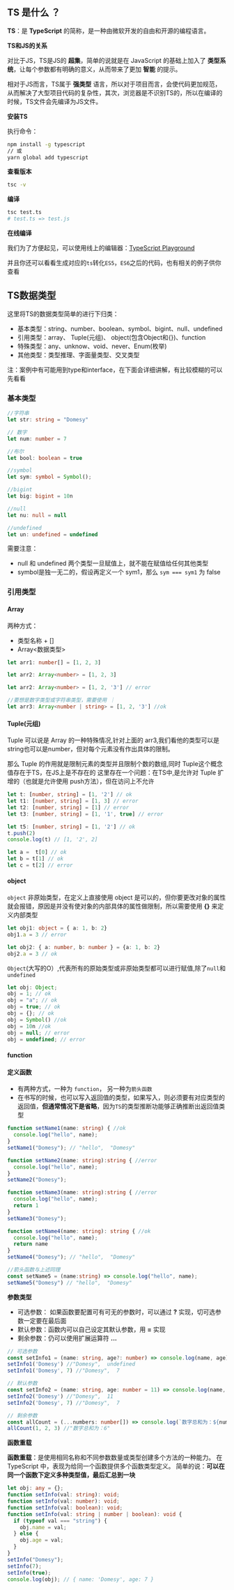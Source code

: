## TS 是什么 ？

**TS**：是 **TypeScript** 的简称，是一种由微软开发的自由和开源的编程语言。

**TS和JS的关系**

对比于JS，TS是JS的 **超集**，简单的说就是在 JavaScript 的基础上加入了 **类型系统**，让每个参数都有明确的意义，从而带来了更加 **智能** 的提示。

相对于JS而言，TS属于 **强类型** 语言，所以对于项目而言，会使代码更加规范，从而解决了大型项目代码的复杂性，其次，浏览器是不识别TS的，所以在编译的时候，TS文件会先编译为JS文件。

**安装TS**

执行命令：

```bash
npm install -g typescript 
// 或
yarn global add typescript
```

**查看版本**

```bash
tsc -v
```

**编译**

```bash
tsc test.ts
# test.ts => test.js
```

**在线编译**

我们为了方便起见，可以使用线上的编辑器：[TypeScript Playground](https://www.typescriptlang.org/zh/play)

并且你还可以看看生成对应的`ts`转化`ES5`，`ES6`之后的代码，也有相关的例子供你查看



## TS数据类型

这里将TS的数据类型简单的进行下归类：

+ 基本类型：string、number、boolean、symbol、bigint、null、undefined
+ 引用类型：array、 Tuple(元组)、 object(包含Object和{})、function
+ 特殊类型：any、unknow、void、never、Enum(枚举)
+ 其他类型：类型推理、字面量类型、交叉类型

注：案例中有可能用到type和interface，在下面会详细讲解，有比较模糊的可以先看看

### 基本类型

```typescript
//字符串
let str: string = "Domesy"

// 数字
let num: number = 7

//布尔
let bool: boolean = true

//symbol
let sym: symbol = Symbol();

//bigint
let big: bigint = 10n

//null
let nu: null = null

//undefined
let un: undefined = undefined

```

需要注意：

+ null 和 undefined 两个类型一旦赋值上，就不能在赋值给任何其他类型
+ symbol是独一无二的，假设再定义一个 sym1，那么 `sym === sym1` 为 false

### 引用类型

#### Array

两种方式：

- 类型名称 + []
- Array<数据类型>

```typescript
let arr1: number[] = [1, 2, 3]

let arr2: Array<number> = [1, 2, 3]

let arr2: Array<number> = [1, 2, '3'] // error

//要想是数字类型或字符串类型，需要使用 ｜
let arr3: Array<number | string> = [1, 2, '3'] //ok
```

#### Tuple(元组)

Tuple 可以说是 Array 的一种特殊情况,针对上面的 arr3,我们看他的类型可以是string也可以是number，但对每个元素没有作出具体的限制。

那么 Tuple 的作用就是限制元素的类型并且限制个数的数组,同时 Tuple这个概念值存在于TS，在JS上是不存在的
这里存在一个问题：在TS中,是允许对 Tuple 扩增的（也就是允许使用 push方法），但在访问上不允许

```typescript
let t: [number, string] = [1, '2'] // ok
let t1: [number, string] = [1, 3] // error
let t2: [number, string] = [1] // error
let t3: [number, string] = [1, '1', true] // error

let t5: [number, string] = [1, '2'] // ok
t.push(2)
console.log(t) // [1, '2', 2]

let a =  t[0] // ok
let b = t[1] // ok
let c = t[2] // error
```

#### object

`object` 非原始类型，在定义上直接使用 object 是可以的，但你要更改对象的属性就会报错，原因是并没有使对象的内部具体的属性做限制，所以需要使用 **{}** 来定义内部类型

```typescript
let obj1: object = { a: 1, b: 2}
obj1.a = 3 // error

let obj2: { a: number, b: number } = {a: 1, b: 2}
obj2.a = 3 // ok
```
`Object`(大写的O）,代表所有的原始类型或非原始类型都可以进行赋值,除了`null`和`undefined`

```typescript
let obj: Object;
obj = 1; // ok
obj = "a"; // ok
obj = true; // ok
obj = {}; // ok
obj = Symbol() //ok
obj = 10n //ok
obj = null; // error
obj = undefined; // error
```
#### function

#### 定义函数

- 有两种方式，一种为 `function`， 另一种为`箭头函数`
- 在书写的时候，也可以写入返回值的类型，如果写入，则必须要有对应类型的返回值，**但通常情况下是省略**，因为`TS`的类型推断功能够正确推断出返回值类型

```typescript
function setName1(name: string) { //ok
  console.log("hello", name);
}
setName1("Domesy"); // "hello",  "Domesy"

function setName2(name: string):string { //error
  console.log("hello", name);
}
setName2("Domesy");

function setName3(name: string):string { //error
  console.log("hello", name);
  return 1
}
setName3("Domesy");

function setName4(name: string): string { //ok
  console.log("hello", name);
  return name
}
setName4("Domesy"); // "hello",  "Domesy"

//箭头函数与上述同理
const setName5 = (name:string) => console.log("hello", name);
setName5("Domesy") // "hello",  "Domesy"
```
**参数类型**

- 可选参数： 如果函数要配置可有可无的参数时，可以通过 **?** 实现，切可选参数一定要在最后面
- 默认参数：函数内可以自己设定其默认参数，用 **=** 实现
- 剩余参数：仍可以使用扩展运算符 **...**

```typescript
// 可选参数
const setInfo1 = (name: string, age?: number) => console.log(name, age)
setInfo1('Domesy') //"Domesy",  undefined
setInfo1('Domesy', 7) //"Domesy",  7

// 默认参数
const setInfo2 = (name: string, age: number = 11) => console.log(name, age)
setInfo2('Domesy') //"Domesy",  11
setInfo2('Domesy', 7) //"Domesy",  7

// 剩余参数
const allCount = (...numbers: number[]) => console.log(`数字总和为：${numbers.reduce((val, item) => (val += item), 0)}`)
allCount(1, 2, 3) //"数字总和为：6"
```
**函数重载**

**函数重载**：是使用相同名称和不同参数数量或类型创建多个方法的一种能力。 在 TypeScript 中，表现为给同一个函数提供多个函数类型定义。 简单的说：**可以在同一个函数下定义多种类型值，最后汇总到一块**

```typescript
let obj: any = {};
function setInfo(val: string): void;
function setInfo(val: number): void;
function setInfo(val: boolean): void;
function setInfo(val: string | number | boolean): void {
  if (typeof val === "string") {
    obj.name = val;
  } else {
    obj.age = val;
  }
}
setInfo("Domesy");
setInfo(7);
setInfo(true);
console.log(obj); // { name: 'Domesy', age: 7 }
```
